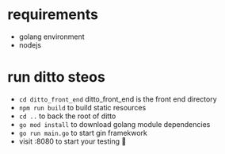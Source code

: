 # requirements
- golang environment
- nodejs

# run ditto steos
- `cd ditto_front_end` ditto_front_end is the front end directory
- `npm run build` to build static resources
- `cd ..` to back the root of ditto
- `go mod install` to download golang module dependencies
- `go run main.go` to start gin framekwork
- visit :8080 to start your testing 🎉
